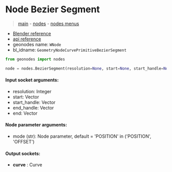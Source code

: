 # Node Bezier Segment

> [main](../structure.md) - [nodes](nodes.md) - [nodes menus](nodes_menus.md)

- [Blender reference](https://docs.blender.org/manual/en/latest/modeling/geometry_nodes/curve_primitives/bezier_segment.html)
- [api reference](https://docs.blender.org/api/current/bpy.types.GeometryNodeCurvePrimitiveBezierSegment.html)
- geonodes name: `WNode`
- bl_idname: `GeometryNodeCurvePrimitiveBezierSegment`

```python
from geonodes import nodes

node = nodes.BezierSegment(resolution=None, start=None, start_handle=None, end_handle=None, end=None, mode='POSITION')
```

#### Input socket arguments:

- resolution: Integer
- start: Vector
- start_handle: Vector
- end_handle: Vector
- end: Vector

#### Node parameter arguments:

- mode (str): Node parameter, default = 'POSITION' in ('POSITION', 'OFFSET')

#### Output sockets:

- **curve** : Curve

